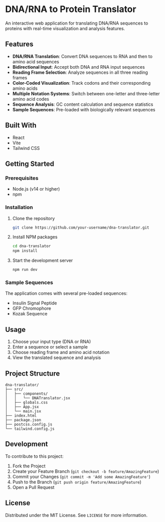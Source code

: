 # DNA/RNA to Protein Translator

An interactive web application for translating DNA/RNA sequences to proteins with real-time visualization and analysis features.

## Features

- **DNA/RNA Translation**: Convert DNA sequences to RNA and then to amino acid sequences
- **Bidirectional Input**: Accept both DNA and RNA input sequences
- **Reading Frame Selection**: Analyze sequences in all three reading frames
- **Color-Coded Visualization**: Track codons and their corresponding amino acids
- **Multiple Notation Systems**: Switch between one-letter and three-letter amino acid codes
- **Sequence Analysis**: GC content calculation and sequence statistics
- **Sample Sequences**: Pre-loaded with biologically relevant sequences

## Built With

- React
- Vite
- Tailwind CSS

## Getting Started

### Prerequisites

- Node.js (v14 or higher)
- npm

### Installation

1. Clone the repository
   ```sh
   git clone https://github.com/your-username/dna-translator.git
   ```

2. Install NPM packages
   ```sh
   cd dna-translator
   npm install
   ```

3. Start the development server
   ```sh
   npm run dev
   ```

### Sample Sequences

The application comes with several pre-loaded sequences:
- Insulin Signal Peptide
- GFP Chromophore
- Kozak Sequence

## Usage

1. Choose your input type (DNA or RNA)
2. Enter a sequence or select a sample
3. Choose reading frame and amino acid notation
4. View the translated sequence and analysis

## Project Structure

```
dna-translator/
├── src/
│   ├── components/
│   │   └── DNATranslator.jsx
│   ├── globals.css
│   ├── App.jsx
│   └── main.jsx
├── index.html
├── package.json
├── postcss.config.js
└── tailwind.config.js
```

## Development

To contribute to this project:

1. Fork the Project
2. Create your Feature Branch (`git checkout -b feature/AmazingFeature`)
3. Commit your Changes (`git commit -m 'Add some AmazingFeature'`)
4. Push to the Branch (`git push origin feature/AmazingFeature`)
5. Open a Pull Request

## License

Distributed under the MIT License. See `LICENSE` for more information.

